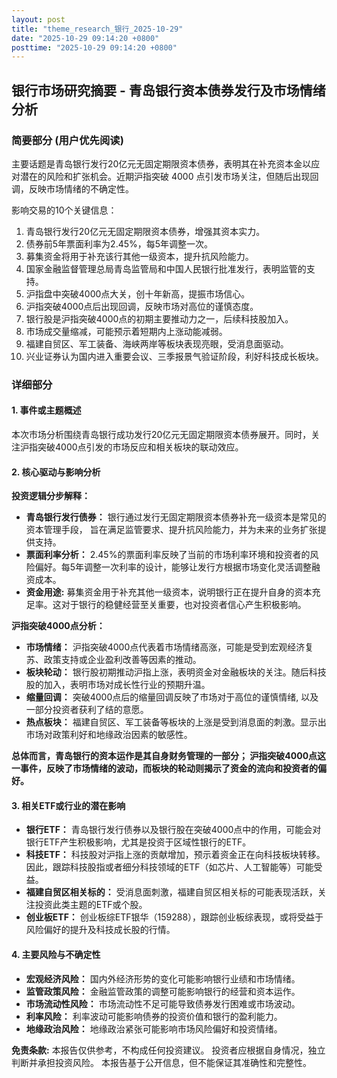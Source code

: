 ```yaml
---
layout: post
title: "theme_research_银行_2025-10-29"
date: "2025-10-29 09:14:20 +0800"
posttime: "2025-10-29 09:14:20 +0800"
---
```


## 银行市场研究摘要 - 青岛银行资本债券发行及市场情绪分析

### 简要部分 (用户优先阅读)

主要话题是青岛银行发行20亿元无固定期限资本债券，表明其在补充资本金以应对潜在的风险和扩张机会。近期沪指突破 4000 点引发市场关注，但随后出现回调，反映市场情绪的不确定性。

影响交易的10个关键信息：

1. 青岛银行发行20亿元无固定期限资本债券，增强其资本实力。
2. 债券前5年票面利率为2.45%，每5年调整一次。
3. 募集资金将用于补充该行其他一级资本，提升抗风险能力。
4. 国家金融监督管理总局青岛监管局和中国人民银行批准发行，表明监管的支持。
5. 沪指盘中突破4000点大关，创十年新高，提振市场信心。
6. 沪指突破4000点后出现回调，反映市场对高位的谨慎态度。
7. 银行股是沪指突破4000点的初期主要推动力之一，后续科技股加入。
8. 市场成交量缩减，可能预示着短期内上涨动能减弱。
9. 福建自贸区、军工装备、海峡两岸等板块表现亮眼，受消息面驱动。
10. 兴业证券认为国内进入重要会议、三季报景气验证阶段，利好科技成长板块。

### 详细部分

#### 1. 事件或主题概述

本次市场分析围绕青岛银行成功发行20亿元无固定期限资本债券展开。同时，关注沪指突破4000点引发的市场反应和相关板块的联动效应。

#### 2. 核心驱动与影响分析

**投资逻辑分步解释：**

*   **青岛银行发行债券：** 银行通过发行无固定期限资本债券补充一级资本是常见的资本管理手段， 旨在满足监管要求、提升抗风险能力，并为未来的业务扩张提供支持。
*   **票面利率分析：** 2.45%的票面利率反映了当前的市场利率环境和投资者的风险偏好。每5年调整一次利率的设计，能够让发行方根据市场变化灵活调整融资成本。
*   **资金用途:** 募集资金用于补充其他一级资本，说明银行正在提升自身的资本充足率。这对于银行的稳健经营至关重要，也对投资者信心产生积极影响。

**沪指突破4000点分析：**

*   **市场情绪：** 沪指突破4000点代表着市场情绪高涨，可能是受到宏观经济复苏、政策支持或企业盈利改善等因素的推动。
*   **板块轮动：** 银行股初期推动沪指上涨，表明资金对金融板块的关注。随后科技股的加入，表明市场对成长性行业的预期升温。
*   **缩量回调：** 突破4000点后的缩量回调反映了市场对于高位的谨慎情绪, 以及一部分投资者获利了结的意愿。
*   **热点板块：** 福建自贸区、军工装备等板块的上涨是受到消息面的刺激。显示出市场对政策利好和地缘政治因素的敏感性。

**总体而言，青岛银行的资本运作是其自身财务管理的一部分； 沪指突破4000点这一事件，反映了市场情绪的波动，而板块的轮动则揭示了资金的流向和投资者的偏好。**

#### 3. 相关ETF或行业的潜在影响

*   **银行ETF：** 青岛银行发行债券以及银行股在突破4000点中的作用，可能会对银行ETF产生积极影响，尤其是投资于区域性银行的ETF。
*   **科技ETF：** 科技股对沪指上涨的贡献增加，预示着资金正在向科技板块转移。因此，跟踪科技股指或者细分科技领域的ETF（如芯片、人工智能等）可能受益。
*   **福建自贸区相关标的：** 受消息面刺激，福建自贸区相关标的可能表现活跃，关注投资此类主题的ETF或个股。
*   **创业板ETF：** 创业板综ETF银华（159288），跟踪创业板综表现，或将受益于风险偏好的提升及科技成长股的行情。

#### 4. 主要风险与不确定性

*   **宏观经济风险：** 国内外经济形势的变化可能影响银行业绩和市场情绪。
*   **监管政策风险：** 金融监管政策的调整可能影响银行的经营和资本运作。
*   **市场流动性风险：** 市场流动性不足可能导致债券发行困难或市场波动。
*   **利率风险：** 利率波动可能影响债券的投资价值和银行的盈利能力。
*   **地缘政治风险：** 地缘政治紧张可能影响市场风险偏好和投资情绪。

**免责条款:**  本报告仅供参考，不构成任何投资建议。 投资者应根据自身情况，独立判断并承担投资风险。 本报告基于公开信息，但不能保证其准确性和完整性。